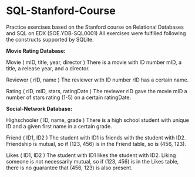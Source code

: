# SQL-Stanford-Course
Practice exercises based on the Stanford course on Relational Databases and SQL on EDX (SOE.YDB-SQL0001)
All exercises were fulfilled following the constructs supported by SQLite.

**Movie Rating Database:**

Movie ( mID, title, year, director )
There is a movie with ID number mID, a title, a release year, and a director.

Reviewer ( rID, name )
The reviewer with ID number rID has a certain name.

Rating ( rID, mID, stars, ratingDate )
The reviewer rID gave the movie mID a number of stars rating (1-5) on a certain ratingDate.

**Social-Network Database:**

Highschooler ( ID, name, grade )
There is a high school student with unique ID and a given first name in a certain grade.

Friend ( ID1, ID2 )
The student with ID1 is friends with the student with ID2. Friendship is mutual, so if (123, 456) is in the Friend table, so is (456, 123).

Likes ( ID1, ID2 )
The student with ID1 likes the student with ID2. Liking someone is not necessarily mutual, so if (123, 456) is in the Likes table, there is no guarantee that (456, 123) is also present.
